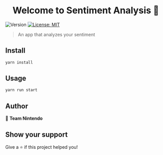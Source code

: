 <h1 align="center">Welcome to Sentiment Analysis 👋</h1>
<p>
  <img alt="Version" src="https://img.shields.io/badge/version-1.0.0-blue.svg?cacheSeconds=2592000" />
  <a href="#" target="_blank">
    <img alt="License: MIT" src="https://img.shields.io/badge/License-MIT-yellow.svg" />
  </a>
</p>

> An app that analyzes your sentiment

## Install

```sh
yarn install
```

## Usage

```sh
yarn run start
```

## Author

👤 **Team Nintendo**


## Show your support

Give a ⭐️ if this project helped you!
